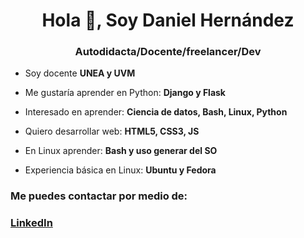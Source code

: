 <h1 align="center">Hola 👋, Soy Daniel Hernández</h1>
<h3 align="center">Autodidacta/Docente/freelancer/Dev</h3>

- Soy docente **UNEA y UVM**

- Me gustaría aprender en Python: **Django y Flask**

- Interesado en aprender: **Ciencia de datos, Bash, Linux, Python**

- Quiero desarrollar web: **HTML5, CSS3, JS**

- En Linux aprender: **Bash y uso generar del SO**

- Experiencia básica en Linux: **Ubuntu y Fedora**


<h3>Me puedes contactar por medio de:</h3>
<h3><a href="https://www.linkedin.com/in/daniel-hern%C3%A1ndez-935877187/">LinkedIn</a></h3>




